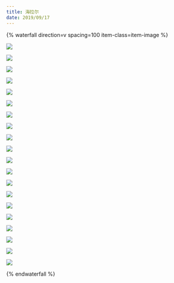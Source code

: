 ```yaml
---
title: 海拉尔
date: 2019/09/17
---
```



{% waterfall direction=v spacing=100 item-class=item-image %}

![](https://ae01.alicdn.com/kf/H0d1212f8938f49e1a87f7c9f8e262fe57.jpg)

![](https://ae01.alicdn.com/kf/H5a29cf0a37ce436aad063807b365b08f3.jpg)

![](https://ae01.alicdn.com/kf/Hd4a6978abf1249f9b505e5a757b68ee1y.jpg)

![](https://ae01.alicdn.com/kf/Hfce4fe02a81843ffb8504548f048fbec0.jpg)

![](https://ae01.alicdn.com/kf/H8f3b792af55a4befa2e4480f6d2c40131.jpg)

![](https://ae01.alicdn.com/kf/H2eb85593d45043ba84dc5e7254eee60dH.jpg)

![](https://ae01.alicdn.com/kf/H4b64f4e67cd44652972eb2c0b76ebb22h.jpg)

![](https://ae01.alicdn.com/kf/H9b079031b2454d7cab87d77fc98cad92a.jpg)

![](https://ae01.alicdn.com/kf/H80dff4e811814fbdba502f80fe81e3e96.jpg)

![](https://ae01.alicdn.com/kf/H1a9f8d726a9b4a03a9589c6b3ae5f9159.jpg)

![](https://ae01.alicdn.com/kf/H5772441cfb6e44ee8e95fc900572a35an.jpg)

![](https://ae01.alicdn.com/kf/Hac84d7549815419da3c6c74ec61ed62bc.jpg)

![](https://ae01.alicdn.com/kf/H1c79365869f64726840aa690ad683c61r.jpg)

![](https://ae01.alicdn.com/kf/He9e988242707468da6fdf773ec8b9f78f.jpg)

![](https://ae01.alicdn.com/kf/Hcb86ac59586f45b2821c8390c15d56edq.jpg)

![](https://ae01.alicdn.com/kf/Hd7c26c8f505c4cf1a0c3bd1e3112e94av.jpg)

![](https://ae01.alicdn.com/kf/H7bee319826a640e5804c2649b0450e27E.jpg)

![](https://ae01.alicdn.com/kf/Hdabd1b1c8d8b46d1b11e2911a025e470z.jpg)

![](https://ae01.alicdn.com/kf/H18261de7af6541988f240b9c4b73c6cfq.jpg)

![](https://ae01.alicdn.com/kf/H32bf61e3c432419982c04ff3ce11bd56J.jpg)

{% endwaterfall %}